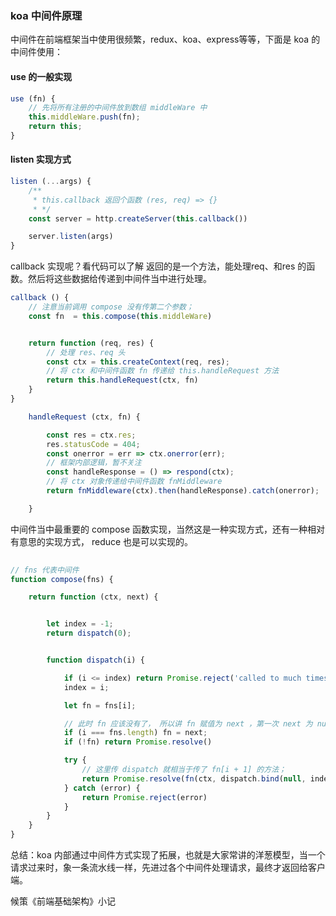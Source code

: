 ### koa 中间件原理

中间件在前端框架当中使用很频繁，redux、koa、express等等，下面是 koa 的中间件使用：

#### use 的一般实现
```javascript
use (fn) {
    // 先将所有注册的中间件放到数组 middleWare 中
    this.middleWare.push(fn);
    return this;
}
```
#### listen 实现方式
```javascript
listen (...args) {
    /**
     * this.callback 返回个函数 (res, req) => {}
     * */
    const server = http.createServer(this.callback())

    server.listen(args)
}
```

callback 实现呢？看代码可以了解 返回的是一个方法，能处理req、和res 的函数。然后将这些数据给传递到中间件当中进行处理。
```javascript
callback () {
    // 注意当前调用 compose 没有传第二个参数；
    const fn  = this.compose(this.middleWare)           


    return function (req, res) {
        // 处理 res、req 头
        const ctx = this.createContext(req, res);
        // 将 ctx 和中间件函数 fn 传递给 this.handleRequest 方法
        return this.handleRequest(ctx, fn)
    }
}

```

```javascript
    handleRequest (ctx, fn) {

        const res = ctx.res;
        res.statusCode = 404;
        const onerror = err => ctx.onerror(err);
        // 框架内部逻辑，暂不关注
        const handleResponse = () => respond(ctx);
        // 将 ctx 对象传递给中间件函数 fnMiddleware
        return fnMiddleware(ctx).then(handleResponse).catch(onerror);

    }
```

中间件当中最重要的 compose 函数实现，当然这是一种实现方式，还有一种相对有意思的实现方式， reduce 也是可以实现的。
```javascript
  
// fns 代表中间件
function compose(fns) {

    return function (ctx, next) {


        let index = -1;
        return dispatch(0);


        function dispatch(i) {

            if (i <= index) return Promise.reject('called to much times!')
            index = i;

            let fn = fns[i];

            // 此时 fn 应该没有了， 所以讲 fn 赋值为 next ，第一次 next 为 null
            if (i === fns.length) fn = next;
            if (!fn) return Promise.resolve()

            try {
                // 这里传 dispatch 就相当于传了 fn[i + 1] 的方法；
                return Promise.resolve(fn(ctx, dispatch.bind(null, index + 1)))
            } catch (error) {
                return Promise.reject(error)
            }
        }
    }
}
```


总结：koa 内部通过中间件方式实现了拓展，也就是大家常讲的洋葱模型，当一个请求过来时，象一条流水线一样，先进过各个中间件处理请求，最终才返回给客户端。

候策《前端基础架构》小记